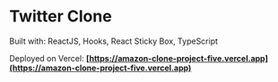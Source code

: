 # Twitter Clone

Built with: ReactJS, Hooks, React Sticky Box, TypeScript

Deployed on Vercel: **[https://amazon-clone-project-five.vercel.app](https://amazon-clone-project-five.vercel.app)**
